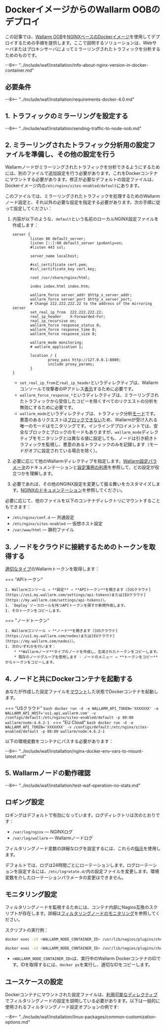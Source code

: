 [doc-wallarm-mode]:             ../../../admin-ja/configure-parameters-ja.md#wallarm_mode
[doc-config-params]:            ../../../admin-ja/configure-parameters-ja.md
[doc-monitoring]:               ../../../admin-ja/monitoring/intro.md
[waf-mode-instr]:               ../../../admin-ja/configure-wallarm-mode.md
[logging-instr]:                ../../../admin-ja/configure-logging.md
[proxy-balancer-instr]:         ../../../admin-ja/using-proxy-or-balancer-ja.md
[process-time-limit-instr]:     ../../../admin-ja/configure-parameters-ja.md#wallarm_process_time_limit
[allocating-memory-guide]:      ../../../admin-ja/configuration-guides/allocate-resources-for-node.md
[nginx-waf-directives]:         ../../../admin-ja/configure-parameters-ja.md
[graylist-docs]:                ../../../user-guides/ip-lists/graylist.md
[filtration-modes-docs]:        ../../../admin-ja/configure-wallarm-mode.md
[application-configuration]:    ../../../user-guides/settings/applications.md
[ptrav-attack-docs]:            ../../../attacks-vulns-list.md#path-traversal
[attacks-in-ui-image]:          ../../../images/admin-guides/test-attacks-quickstart.png
[versioning-policy]:            ../../../updating-migrating/versioning-policy.md#version-list
[node-status-docs]:             ../../../admin-ja/configure-statistics-service.md
[node-token]:                   ../../../quickstart.md#deploy-the-wallarm-filtering-node
[api-token]:                    ../../../user-guides/settings/api-tokens.md
[wallarm-token-types]:          ../../../user-guides/nodes/nodes.md#api-and-node-tokens-for-node-creation
[platform]:                     ../../supported-deployment-options.md
[oob-advantages-limitations]:   ../overview.md#advantages-and-limitations
[web-server-mirroring-examples]:overview.md#examples-of-web-server-configuration-for-traffic-mirroring
[memory-instr]:                 ../../../admin-ja/configuration-guides/allocate-resources-for-node.md

# DockerイメージからのWallarm OOBのデプロイ

この記事では、[Wallarm OOB](overview.md)を[NGINXベースのDockerイメージ](https://hub.docker.com/r/wallarm/node)を使用してデプロイするための手順を提供します。ここで説明するソリューションは、Webサーバまたはプロキシサーバによってミラーリングされたトラフィックを分析するためのものです。

--8<-- "../include/waf/installation/info-about-nginx-version-in-docker-container.md"

## 必要条件

--8<-- "../include/waf/installation/requirements-docker-4.0.md"

## 1. トラフィックのミラーリングを設定する

--8<-- "../include/waf/installation/sending-traffic-to-node-oob.md"

## 2. ミラーリングされたトラフィック分析用の設定ファイルを準備し、その他の設定を行う

Wallarmノードがミラーリングされたトラフィックを分析できるようにするためには、別のファイルで追加設定を行う必要があります。これをDockerコンテナにマウントする必要があります。修正が必要なデフォルトの設定ファイルは、Dockerイメージ内の`/etc/nginx/sites-enabled/default`にあります。

このファイルでは、ミラーリングされたトラフィックを処理するためのWallarmノード設定と、それ以外の必要な設定を指定する必要があります。次の手順に従って設定してください：

1. 内容が以下のような、`default`という名前のローカルNGINX設定ファイルを作成します：

    ```
    server {
            listen 80 default_server;
            listen [::]:80 default_server ipv6only=on;
            #listen 443 ssl;

            server_name localhost;

            #ssl_certificate cert.pem;
            #ssl_certificate_key cert.key;

            root /usr/share/nginx/html;

            index index.html index.htm;

            wallarm_force server_addr $http_x_server_addr;
            wallarm_force server_port $http_x_server_port;
            # Change 222.222.222.22 to the address of the mirroring server
            set_real_ip_from  222.222.222.22;
            real_ip_header    X-Forwarded-For;
            real_ip_recursive on;
            wallarm_force response_status 0;
            wallarm_force response_time 0;
            wallarm_force response_size 0;

            wallarm_mode monitoring;
            # wallarm_application 1;

            location / {
                    proxy_pass http://127.0.0.1:8080;
                    include proxy_params;
            }
    }
    ```

    * `set_real_ip_from`と`real_ip_header`というディレクティブは、Wallarmコンソールで攻撃者のIPアドレス[表示][proxy-balancer-instr]するために必要です。
    * `wallarm_force_response_*`というディレクティブは、ミラーリングされたトラフィックから受信したコピーを除くすべてのリクエストの分析を無効にするために必要です。
    * `wallarm_mode`というディレクティブは、トラフィック分析[モード][waf-mode-instr]です。悪意のあるリクエストは[ブロックできない][oob-advantages-limitations]ため、Wallarmが受け入れる唯一のモードはモニタリングです。インラインデプロイメントでは、安全なブロックとブロックのモードもありますが、`wallarm_mode`ディレクティブをモニタリングとは異なる値に設定しても、ノードは引き続きトラフィックを監視し、悪意のあるトラフィックのみを記録します（モードがオフに設定されている場合を除く）。
1. 必要に応じて他のWallarmディレクティブを指定します。[Wallarm設定パラメータ](../../../admin-ja/configure-parameters-ja.md)のドキュメンテーションと[設定事例の利用](#configuring-the-use-cases)を参照して、どの設定が役立つかを理解します。
1. 必要であれば、その他のNGINX設定を変更して振る舞いをカスタマイズします。[NGINXのドキュメンテーション](https://nginx.org/en/docs/beginners_guide.html)を参照してください。

必要に応じて、他のファイルを以下のコンテナディレクトリにマウントすることもできます：

* `/etc/nginx/conf.d` — 共通設定
* `/etc/nginx/sites-enabled` — 仮想ホスト設定
* `/var/www/html` — 静的ファイル

## 3. ノードをクラウドに接続するためのトークンを取得する

[適切なタイプ][wallarm-token-types]のWallarmトークンを取得します：

=== "APIトークン"

    1. Wallarmコンソール → **設定** → **APIトークン**を開きます（[USクラウド](https://us1.my.wallarm.com/settings/api-tokens)または[EUクラウド](https://my.wallarm.com/settings/api-tokens)）。
    1. `Deploy`ソースロールを持つAPIトークンを探すか新規作成します。
    1. そのトークンをコピーします。

=== "ノードトークン"

    1. Wallarmコンソール → **ノード**を開きます（[USクラウド](https://us1.my.wallarm.com/nodes)または[EUクラウド](https://my.wallarm.com/nodes)）。
    1. 次のいずれかを行います： 
        * **Wallarmノード**タイプのノードを作成し、生成されたトークンをコピーします。
        * 既存のノードグループを使用します - ノードのメニュー → **トークンをコピー**からトークンをコピーします。

## 4. ノードと共にDockerコンテナを起動する

あなたが作成した設定ファイルを[マウント](https://docs.docker.com/storage/volumes/)した状態でDockerコンテナを起動します。

=== "USクラウド"
    ```bash
    docker run -d -e WALLARM_API_TOKEN='XXXXXXX' -e WALLARM_API_HOST='us1.api.wallarm.com' -v /configs/default:/etc/nginx/sites-enabled/default -p 80:80 wallarm/node:4.6.2-1
    ```
=== "EU Cloud"
    ```bash
    docker run -d -e WALLARM_API_TOKEN='XXXXXXX' -v /configs/default:/etc/nginx/sites-enabled/default -p 80:80 wallarm/node:4.6.2-1
    ```

以下の環境変数をコンテナにパスする必要があります：

--8<-- "../include/waf/installation/nginx-docker-env-vars-to-mount-latest.md"

## 5. Wallarmノードの動作確認

--8<-- "../include/waf/installation/test-waf-operation-no-stats.md"

## ロギング設定

ロギングはデフォルトで有効になっています。ログディレクトリは次のとおりです：

* `/var/log/nginx` — NGINXログ
* `/var/log/wallarm` — Wallarmノードログ

フィルタリングノード変数の詳細なログを設定するには、これらの[指示](../../../admin-ja/configure-logging.md)を使用します。

デフォルトでは、ログは24時間ごとにローテーションします。ログローテーションを設定するには、`/etc/logrotate.d/`内の設定ファイルを変更します。環境変数を介したローテーションパラメータの変更はできません。

## モニタリング設定

フィルタリングノードを監視するためには、コンテナ内部にNagios互換のスクリプトが存在します。詳細は[フィルタリングノードのモニタリング][doc-monitoring]を参照してください。

スクリプトの実行例：

``` bash
docker exec -it <WALLARM_NODE_CONTAINER_ID> /usr/lib/nagios/plugins/check_wallarm_tarantool_timeframe -w 1800 -c 900
```

``` bash
docker exec -it <WALLARM_NODE_CONTAINER_ID> /usr/lib/nagios/plugins/check_wallarm_export_delay -w 120 -c 300
```

* `<WALLARM_NODE_CONTAINER_ID>`は、実行中のWallarm DockerコンテナのIDです。IDを取得するには、`docker ps`を実行し、適切なIDをコピーします。

## ユースケースの設定

Dockerコンテナにマウントされた設定ファイルは、[利用可能なディレクティブ](../../../admin-ja/configure-parameters-ja.md)でフィルタリングノードの設定を説明している必要があります。以下は一般的に使用されるフィルタリングノード設定オプションの例です:

--8<-- "../include/waf/installation/linux-packages/common-customization-options.md"